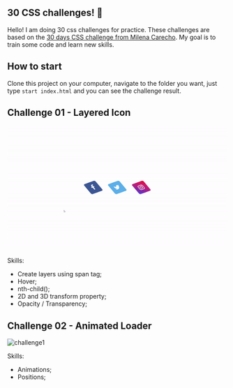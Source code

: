 ## 30 CSS challenges! 🚀

Hello! I am doing 30 css challenges for practice. These challenges are based on the [30 days CSS challenge from Milena Carecho](https://github.com/MilenaCarecho/30diasDeCSS). My goal is to train some code and learn new skills.

## How to start
Clone this project on your computer, navigate to the folder you want, just type `start index.html` and you can see the challenge result.

## Challenge 01 - Layered Icon

![challenge1](https://raw.githubusercontent.com/BrazillianBeast/css-challenges/main/day_dia_01/dia1.gif)

Skills:
- Create layers using span tag;
- Hover;
- nth-child();
- 2D and 3D transform property;
- Opacity / Transparency;

## Challenge 02 - Animated Loader

![challenge1](https://raw.githubusercontent.com/BrazillianBeast/css-challenges/main/day_dia_02/dia1.gif)

Skills:
- Animations;
- Positions;
